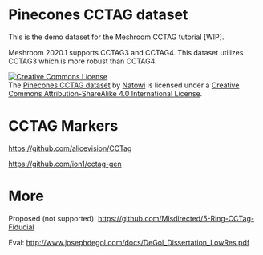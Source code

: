 # Pinecones CCTAG dataset

This is the demo dataset for the Meshroom CCTAG tutorial [WIP].

Meshroom 2020.1 supports CCTAG3 and CCTAG4. This dataset utilizes CCTAG3 which is more robust than CCTAG4.

<a rel="license" href="http://creativecommons.org/licenses/by-sa/4.0/"><img alt="Creative Commons License" style="border-width:0" src="https://i.creativecommons.org/l/by-sa/4.0/88x31.png" /></a><br />The [Pinecones CCTAG dataset]() by [Natowi](github.com/natowi) is licensed under a <a rel="license" href="http://creativecommons.org/licenses/by-sa/4.0/">Creative Commons Attribution-ShareAlike 4.0 International License</a>.

# CCTAG Markers

https://github.com/alicevision/CCTag

https://github.com/ion1/cctag-gen

# More

Proposed (not supported):
https://github.com/Misdirected/5-Ring-CCTag-Fiducial

Eval: http://www.josephdegol.com/docs/DeGol_Dissertation_LowRes.pdf

